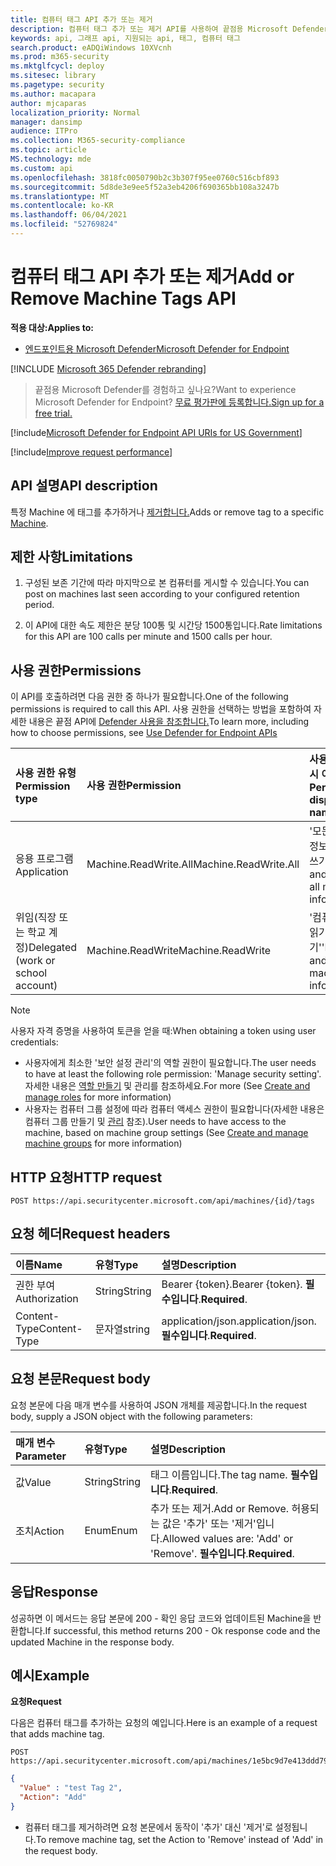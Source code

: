 ```yaml
---
title: 컴퓨터 태그 API 추가 또는 제거
description: 컴퓨터 태그 추가 또는 제거 API를 사용하여 끝점용 Microsoft Defender에서 컴퓨터의 태그를 추가하거나 제거하는 방법을 학습합니다.
keywords: api, 그래프 api, 지원되는 api, 태그, 컴퓨터 태그
search.product: eADQiWindows 10XVcnh
ms.prod: m365-security
ms.mktglfcycl: deploy
ms.sitesec: library
ms.pagetype: security
ms.author: macapara
author: mjcaparas
localization_priority: Normal
manager: dansimp
audience: ITPro
ms.collection: M365-security-compliance
ms.topic: article
MS.technology: mde
ms.custom: api
ms.openlocfilehash: 3818fc0050790b2c3b307f95ee0760c516cbf893
ms.sourcegitcommit: 5d8de3e9ee5f52a3eb4206f690365bb108a3247b
ms.translationtype: MT
ms.contentlocale: ko-KR
ms.lasthandoff: 06/04/2021
ms.locfileid: "52769824"
---
```

# <a name="add-or-remove-machine-tags-api"></a><span data-ttu-id="16eb6-104">컴퓨터 태그 API 추가 또는 제거</span><span class="sxs-lookup"><span data-stu-id="16eb6-104">Add or Remove Machine Tags API</span></span>

<span data-ttu-id="16eb6-105">**적용 대상:**</span><span class="sxs-lookup"><span data-stu-id="16eb6-105">**Applies to:**</span></span>

- [<span data-ttu-id="16eb6-106">엔드포인트용 Microsoft Defender</span><span class="sxs-lookup"><span data-stu-id="16eb6-106">Microsoft Defender for Endpoint</span></span>](https://go.microsoft.com/fwlink/p/?linkid=2154037)

[!INCLUDE [Microsoft 365 Defender rebranding](../../includes/microsoft-defender.md)]

> <span data-ttu-id="16eb6-107">끝점용 Microsoft Defender를 경험하고 싶나요?</span><span class="sxs-lookup"><span data-stu-id="16eb6-107">Want to experience Microsoft Defender for Endpoint?</span></span> [<span data-ttu-id="16eb6-108">무료 평가판에 등록합니다.</span><span class="sxs-lookup"><span data-stu-id="16eb6-108">Sign up for a free trial.</span></span>](https://www.microsoft.com/microsoft-365/windows/microsoft-defender-atp?ocid=docs-wdatp-exposedapis-abovefoldlink) 

[!include[Microsoft Defender for Endpoint API URIs for US Government](../../includes/microsoft-defender-api-usgov.md)]

[!include[Improve request performance](../../includes/improve-request-performance.md)]

## <a name="api-description"></a><span data-ttu-id="16eb6-109">API 설명</span><span class="sxs-lookup"><span data-stu-id="16eb6-109">API description</span></span>

<span data-ttu-id="16eb6-110">특정 Machine 에 태그를 추가하거나 [제거합니다.](machine.md)</span><span class="sxs-lookup"><span data-stu-id="16eb6-110">Adds or remove tag to a specific [Machine](machine.md).</span></span>

## <a name="limitations"></a><span data-ttu-id="16eb6-111">제한 사항</span><span class="sxs-lookup"><span data-stu-id="16eb6-111">Limitations</span></span>

1. <span data-ttu-id="16eb6-112">구성된 보존 기간에 따라 마지막으로 본 컴퓨터를 게시할 수 있습니다.</span><span class="sxs-lookup"><span data-stu-id="16eb6-112">You can post on machines last seen according to your configured retention period.</span></span>

2. <span data-ttu-id="16eb6-113">이 API에 대한 속도 제한은 분당 100통 및 시간당 1500통입니다.</span><span class="sxs-lookup"><span data-stu-id="16eb6-113">Rate limitations for this API are 100 calls per minute and 1500 calls per hour.</span></span>


## <a name="permissions"></a><span data-ttu-id="16eb6-114">사용 권한</span><span class="sxs-lookup"><span data-stu-id="16eb6-114">Permissions</span></span>

<span data-ttu-id="16eb6-115">이 API를 호출하려면 다음 권한 중 하나가 필요합니다.</span><span class="sxs-lookup"><span data-stu-id="16eb6-115">One of the following permissions is required to call this API.</span></span> <span data-ttu-id="16eb6-116">사용 권한을 선택하는 방법을 포함하여 자세한 내용은 끝점 API에 [Defender 사용을 참조합니다.](apis-intro.md)</span><span class="sxs-lookup"><span data-stu-id="16eb6-116">To learn more, including how to choose permissions, see [Use Defender for Endpoint APIs](apis-intro.md)</span></span>

<span data-ttu-id="16eb6-117">사용 권한 유형</span><span class="sxs-lookup"><span data-stu-id="16eb6-117">Permission type</span></span> |    <span data-ttu-id="16eb6-118">사용 권한</span><span class="sxs-lookup"><span data-stu-id="16eb6-118">Permission</span></span>    |    <span data-ttu-id="16eb6-119">사용 권한 표시 이름</span><span class="sxs-lookup"><span data-stu-id="16eb6-119">Permission display name</span></span>
:---|:---|:---
<span data-ttu-id="16eb6-120">응용 프로그램</span><span class="sxs-lookup"><span data-stu-id="16eb6-120">Application</span></span> |    <span data-ttu-id="16eb6-121">Machine.ReadWrite.All</span><span class="sxs-lookup"><span data-stu-id="16eb6-121">Machine.ReadWrite.All</span></span> |    <span data-ttu-id="16eb6-122">'모든 컴퓨터 정보 읽기 및 쓰기'</span><span class="sxs-lookup"><span data-stu-id="16eb6-122">'Read and write all machine information'</span></span>
<span data-ttu-id="16eb6-123">위임(직장 또는 학교 계정)</span><span class="sxs-lookup"><span data-stu-id="16eb6-123">Delegated (work or school account)</span></span> | <span data-ttu-id="16eb6-124">Machine.ReadWrite</span><span class="sxs-lookup"><span data-stu-id="16eb6-124">Machine.ReadWrite</span></span> | <span data-ttu-id="16eb6-125">'컴퓨터 정보 읽기 및 쓰기'</span><span class="sxs-lookup"><span data-stu-id="16eb6-125">'Read and write machine information'</span></span>

>[!Note]
> <span data-ttu-id="16eb6-126">사용자 자격 증명을 사용하여 토큰을 얻을 때:</span><span class="sxs-lookup"><span data-stu-id="16eb6-126">When obtaining a token using user credentials:</span></span>
>
>- <span data-ttu-id="16eb6-127">사용자에게 최소한 '보안 설정 관리'의 역할 권한이 필요합니다.</span><span class="sxs-lookup"><span data-stu-id="16eb6-127">The user needs to have at least the following role permission: 'Manage security setting'.</span></span> <span data-ttu-id="16eb6-128">자세한 내용은 [역할 만들기](user-roles.md) 및 관리를 참조하세요.</span><span class="sxs-lookup"><span data-stu-id="16eb6-128">For more  (See [Create and manage roles](user-roles.md) for more information)</span></span>
>- <span data-ttu-id="16eb6-129">사용자는 컴퓨터 그룹 설정에 따라 컴퓨터 액세스 권한이 필요합니다(자세한 내용은 컴퓨터 그룹 만들기 및 [관리](machine-groups.md) 참조).</span><span class="sxs-lookup"><span data-stu-id="16eb6-129">User needs to have access to the machine, based on machine group settings (See [Create and manage machine groups](machine-groups.md) for more information)</span></span>

## <a name="http-request"></a><span data-ttu-id="16eb6-130">HTTP 요청</span><span class="sxs-lookup"><span data-stu-id="16eb6-130">HTTP request</span></span>

```http
POST https://api.securitycenter.microsoft.com/api/machines/{id}/tags
```

## <a name="request-headers"></a><span data-ttu-id="16eb6-131">요청 헤더</span><span class="sxs-lookup"><span data-stu-id="16eb6-131">Request headers</span></span>

<span data-ttu-id="16eb6-132">이름</span><span class="sxs-lookup"><span data-stu-id="16eb6-132">Name</span></span> | <span data-ttu-id="16eb6-133">유형</span><span class="sxs-lookup"><span data-stu-id="16eb6-133">Type</span></span> | <span data-ttu-id="16eb6-134">설명</span><span class="sxs-lookup"><span data-stu-id="16eb6-134">Description</span></span>
:---|:---|:---
<span data-ttu-id="16eb6-135">권한 부여</span><span class="sxs-lookup"><span data-stu-id="16eb6-135">Authorization</span></span> | <span data-ttu-id="16eb6-136">String</span><span class="sxs-lookup"><span data-stu-id="16eb6-136">String</span></span> | <span data-ttu-id="16eb6-137">Bearer {token}.</span><span class="sxs-lookup"><span data-stu-id="16eb6-137">Bearer {token}.</span></span> <span data-ttu-id="16eb6-138">**필수입니다**.</span><span class="sxs-lookup"><span data-stu-id="16eb6-138">**Required**.</span></span>
<span data-ttu-id="16eb6-139">Content-Type</span><span class="sxs-lookup"><span data-stu-id="16eb6-139">Content-Type</span></span> | <span data-ttu-id="16eb6-140">문자열</span><span class="sxs-lookup"><span data-stu-id="16eb6-140">string</span></span> | <span data-ttu-id="16eb6-141">application/json.</span><span class="sxs-lookup"><span data-stu-id="16eb6-141">application/json.</span></span> <span data-ttu-id="16eb6-142">**필수입니다**.</span><span class="sxs-lookup"><span data-stu-id="16eb6-142">**Required**.</span></span>

## <a name="request-body"></a><span data-ttu-id="16eb6-143">요청 본문</span><span class="sxs-lookup"><span data-stu-id="16eb6-143">Request body</span></span>

<span data-ttu-id="16eb6-144">요청 본문에 다음 매개 변수를 사용하여 JSON 개체를 제공합니다.</span><span class="sxs-lookup"><span data-stu-id="16eb6-144">In the request body, supply a JSON object with the following parameters:</span></span>

<span data-ttu-id="16eb6-145">매개 변수</span><span class="sxs-lookup"><span data-stu-id="16eb6-145">Parameter</span></span> |    <span data-ttu-id="16eb6-146">유형</span><span class="sxs-lookup"><span data-stu-id="16eb6-146">Type</span></span>    | <span data-ttu-id="16eb6-147">설명</span><span class="sxs-lookup"><span data-stu-id="16eb6-147">Description</span></span>
:---|:---|:---
<span data-ttu-id="16eb6-148">값</span><span class="sxs-lookup"><span data-stu-id="16eb6-148">Value</span></span> |    <span data-ttu-id="16eb6-149">String</span><span class="sxs-lookup"><span data-stu-id="16eb6-149">String</span></span> |    <span data-ttu-id="16eb6-150">태그 이름입니다.</span><span class="sxs-lookup"><span data-stu-id="16eb6-150">The tag name.</span></span> <span data-ttu-id="16eb6-151">**필수입니다**.</span><span class="sxs-lookup"><span data-stu-id="16eb6-151">**Required**.</span></span>
<span data-ttu-id="16eb6-152">조치</span><span class="sxs-lookup"><span data-stu-id="16eb6-152">Action</span></span>    | <span data-ttu-id="16eb6-153">Enum</span><span class="sxs-lookup"><span data-stu-id="16eb6-153">Enum</span></span> |    <span data-ttu-id="16eb6-154">추가 또는 제거.</span><span class="sxs-lookup"><span data-stu-id="16eb6-154">Add or Remove.</span></span> <span data-ttu-id="16eb6-155">허용되는 값은 '추가' 또는 '제거'입니다.</span><span class="sxs-lookup"><span data-stu-id="16eb6-155">Allowed values are: 'Add' or 'Remove'.</span></span> <span data-ttu-id="16eb6-156">**필수입니다**.</span><span class="sxs-lookup"><span data-stu-id="16eb6-156">**Required**.</span></span>


## <a name="response"></a><span data-ttu-id="16eb6-157">응답</span><span class="sxs-lookup"><span data-stu-id="16eb6-157">Response</span></span>

<span data-ttu-id="16eb6-158">성공하면 이 메서드는 응답 본문에 200 - 확인 응답 코드와 업데이트된 Machine을 반환합니다.</span><span class="sxs-lookup"><span data-stu-id="16eb6-158">If successful, this method returns 200 - Ok response code and the updated Machine in the response body.</span></span>

## <a name="example"></a><span data-ttu-id="16eb6-159">예시</span><span class="sxs-lookup"><span data-stu-id="16eb6-159">Example</span></span>

<span data-ttu-id="16eb6-160">**요청**</span><span class="sxs-lookup"><span data-stu-id="16eb6-160">**Request**</span></span>

<span data-ttu-id="16eb6-161">다음은 컴퓨터 태그를 추가하는 요청의 예입니다.</span><span class="sxs-lookup"><span data-stu-id="16eb6-161">Here is an example of a request that adds machine tag.</span></span>

```http
POST https://api.securitycenter.microsoft.com/api/machines/1e5bc9d7e413ddd7902c2932e418702b84d0cc07/tags
```

```json
{
  "Value" : "test Tag 2",
  "Action": "Add"
}
```

- <span data-ttu-id="16eb6-162">컴퓨터 태그를 제거하려면 요청 본문에서 동작이 '추가' 대신 '제거'로 설정됩니다.</span><span class="sxs-lookup"><span data-stu-id="16eb6-162">To remove machine tag, set the Action to 'Remove' instead of 'Add' in the request body.</span></span>

